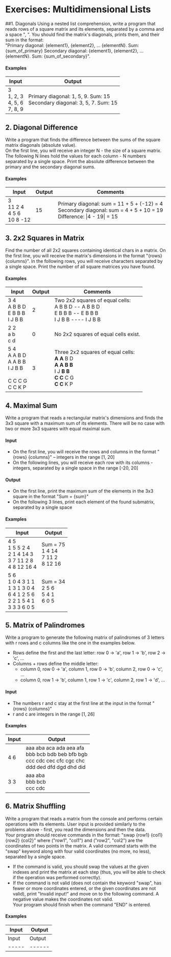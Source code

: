 # Exercises: Multidimensional Lists
##1. Diagonals
Using a nested list comprehension, write a program that reads rows of a square matrix and its elements, separated
by a comma and a space ", ". You should find the matrix's diagonals, prints them, and their sum in the format:  
"Primary diagonal: {element1}, {element2}, … {elementN}. Sum: {sum_of_primary}
Secondary diagonal: {element1}, {element2}, … {elementN}. Sum: {sum_of_secondary}".

#### Examples

| Input | Output |
| ----- | ------ |
| 3<br />1, 2, 3<br />4, 5, 6<br />7, 8, 9 | Primary diagonal: 1, 5, 9. Sum: 15<br />Secondary diagonal: 3, 5, 7. Sum: 15 |

## 2. Diagonal Difference
Write a program that finds the difference between the sums of the square matrix diagonals (absolute value).  
On the first line, you will receive an integer N - the size of a square matrix. The following N lines hold the values for each column - N numbers separated by a single space. Print the absolute difference between the primary and the secondary diagonal sums.  

#### Examples

| Input | Output | Comments |
| ----- | ------ | -------- |
| 3<br />11 2 4<br />4 5 6<br />10 8 -12 | 15 | Primary diagonal: sum = 11 + 5 + (-12) = 4<br />Secondary diagonal: sum = 4 + 5 + 10 = 19<br />Difference: \|4 - 19\| = 15 |

## 3. 2x2 Squares in Matrix
Find the number of all 2x2 squares containing identical chars in a matrix. On the first line, you will receive the matrix's dimensions in the format "{rows} {columns}". In the following rows, you will receive characters separated by a single space. Print the number of all square matrices you have found.  
#### Examples

| Input | Output | Comments |
| ----- | ------ | -------- |
| 3 4<br />A B B D<br />E B B B<br />I J B B | 2 | Two 2x2 squares of equal cells:<br />A B B D -- A B B D<br />E B B B -- E B B B<br />I J B B ---- I J B B |
| 2 2<br />a b<br />c d | 0 | No 2x2  squares of equal cells exist.|
| 5 4<br />A A B D<br />A A B B<br />I J B B<br /><br />C C C G<br />C C K P | 3 |Three 2x2 squares of equal cells:<br /> **A A** B D <br /> **A A B B** <br />I J **B B** <br /> **C C** C G <br /> **C C** K P |

## 4. Maximal Sum
Write a program that reads a rectangular matrix's dimensions and finds the 3x3 square with a maximum sum of its elements. There will be no case with two or more 3x3 squares with equal maximal sum.
#### Input
* On the first line, you will receive the rows and columns in the format "{rows} {columns}" – integers in the range [1, 20]
* On the following lines, you will receive each row with its columns - integers, separated by a single space in the range [-20, 20]
#### Output
* On the first line, print the maximum sum of the elements in the 3x3 square in the format "Sum = {sum}"
* On the following 3 lines, print each element of the found submatrix, separated by a single space
#### Examples

| Input | Output |
| ----- | ------ | 
| 4 5<br />1 5 5 2 4<br />2 1 4 14 3<br />3 7 11 2 8<br />4 8 12 16 4 | Sum = 75<br />1 4 14<br />7 11 2<br />8 12 16 | 
| 5 6<br />1 0 4 3 1 1<br />1 3 1 3 0 4<br />6 4 1 2 5 6<br />2 2 1 5 4 1<br />3 3 3 6 0 5 | Sum = 34<br />2 5 6<br />5 4 1<br />6 0 5 | 

## 5. Matrix of Palindromes
Write a program to generate the following matrix of palindromes of 3 letters with r rows and c columns like the one in the examples below.
* Rows define the first and the last letter: row 0 → 'a', row 1 → 'b', row 2 → 'c', …
* Columns + rows define the middle letter:
    * column 0, row 0 → 'a', column 1, row 0 → 'b', column 2, row 0 → 'c', …
    * column 0, row 1 → 'b', column 1, row 1 → 'c', column 2, row 1 → 'd', …
#### Input
* The numbers r and c stay at the first line at the input in the format "{rows} {columns}"
* r and c are integers in the range [1, 26]
#### Examples

| Input | Output |
| ----- | ------ | 
| 4 6 | aaa aba aca ada aea afa<br />bbb bcb bdb beb bfb bgb<br />ccc cdc cec cfc cgc chc<br />ddd ded dfd dgd dhd did | 
| 3 3 | aaa aba<br />bbb bcb<br />ccc cdc | 

## 6. Matrix Shuffling
Write a program that reads a matrix from the console and performs certain operations with its elements. User input is provided similarly to the problems above - first, you read the dimensions and then the data.  
Your program should receive commands in the format: "swap {row1} {col1} {row2} {col2}" where ("row1", "col1") and ("row2", "col2") are the coordinates of two points in the matrix. A valid command starts with the "swap" keyword along with four valid coordinates (no more, no less), separated by a single space.  
* If the command is valid, you should swap the values at the given indexes and print the matrix at each step (thus, you will be able to check if the operation was performed correctly).
* If the command is not valid (does not contain the keyword "swap", has fewer or more coordinates entered, or the given coordinates are not valid), print "Invalid input!" and move on to the following command.
A negative value makes the coordinates not valid.  
Your program should finish when the command "END" is entered.  
#### Examples

| Input | Output |
| ----- | ------ | 
| Input | Output |
| ----- | ------ | 
